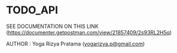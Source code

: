 # TODO_API
SEE DOCUMENTATION ON THIS LINK 
(https://documenter.getpostman.com/view/21857409/2s93RL2H5q)

AUTHOR : Yoga Rizya Pratama (yogarizya.p@gmail.com)
